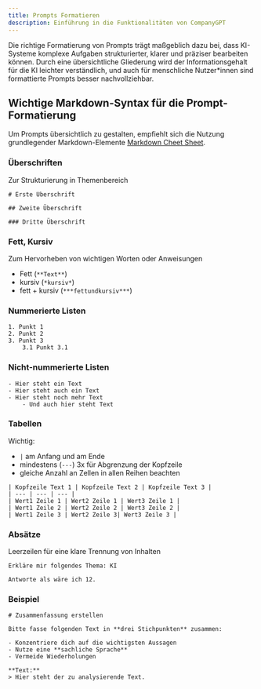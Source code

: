 ```yaml
---
title: Prompts Formatieren
description: Einführung in die Funktionalitäten von CompanyGPT
---
```


Die richtige Formatierung von Prompts trägt maßgeblich dazu bei, dass KI-Systeme komplexe Aufgaben strukturierter, klarer und präziser bearbeiten können. Durch eine übersichtliche Gliederung wird der Informationsgehalt für die KI leichter verständlich, und auch für menschliche Nutzer*innen sind formattierte Prompts besser nachvollziehbar.

## Wichtige Markdown-Syntax für die Prompt-Formatierung

Um Prompts übersichtlich zu gestalten, empfiehlt sich die Nutzung grundlegender Markdown-Elemente [Markdown Cheet Sheet](https://www.markdownguide.org/cheat-sheet/).

### Überschriften

Zur Strukturierung in Themenbereich
```
# Erste Überschrift

## Zweite Überschrift

### Dritte Überschrift
``` 

### Fett, Kursiv

Zum Hervorheben von wichtigen Worten oder Anweisungen
- Fett (`**Text**`)
- kursiv (`*kursiv*`)
- fett + kursiv (`***fettundkursiv***`)

### Nummerierte Listen

```
1. Punkt 1
2. Punkt 2
3. Punkt 3
    3.1 Punkt 3.1
```

### Nicht-nummerierte Listen

```
- Hier steht ein Text 
- Hier steht auch ein Text 
- Hier steht noch mehr Text
    - Und auch hier steht Text 
```

### Tabellen 

Wichtig: 
- `|` am Anfang und am Ende
- mindestens (`---`) 3x für Abgrenzung der Kopfzeile
- gleiche Anzahl an Zellen in allen Reihen beachten


```
| Kopfzeile Text 1 | Kopfzeile Text 2 | Kopfzeile Text 3 |
| --- | --- | --- |
| Wert1 Zeile 1 | Wert2 Zeile 1 | Wert3 Zeile 1 | 
| Wert1 Zeile 2 | Wert2 Zeile 2 | Wert3 Zeile 2 | 
| Wert1 Zeile 3 | Wert2 Zeile 3| Wert3 Zeile 3 | 
```

### Absätze

Leerzeilen für eine klare Trennung von Inhalten

```
Erkläre mir folgendes Thema: KI

Antworte als wäre ich 12.
```

### Beispiel
```
# Zusammenfassung erstellen

Bitte fasse folgenden Text in **drei Stichpunkten** zusammen:

- Konzentriere dich auf die wichtigsten Aussagen
- Nutze eine **sachliche Sprache**
- Vermeide Wiederholungen

**Text:**  
> Hier steht der zu analysierende Text.
```